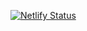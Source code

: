 [![Netlify Status](https://api.netlify.com/api/v1/badges/c45df1bf-c6db-42d6-ac82-b6d7258685bf/deploy-status)](https://app.netlify.com/sites/sharingtreetrust/deploys)